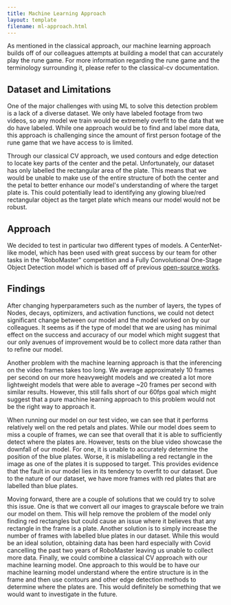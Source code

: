 ```yaml
---
title: Machine Learning Approach
layout: template
filename: ml-approach.html
--- 
```


As mentioned in the classical approach, our machine learning approach builds off of our colleagues
attempts at building a model that can accurately play the rune game. For more information regarding
the rune game and the terminology surrounding it, please refer to the classical-cv documentation.

## Dataset and Limitations
One of the major challenges with using ML to solve this detection problem is a lack of a diverse
dataset. We only have labeled footage from two videos, so any model we train would be extremely
overfit to the data that we do have labeled. While one approach would be to find and label more
data, this approach is challenging since the amount of first person footage of the rune game that we
have access to is limited.

Through our classical CV approach, we used contours and edge detection to locate key parts of the
center and the petal. Unfortunately, our dataset has only labelled the rectangular area of the
plate. This means that we would be unable to make use of the entire structure of both the center and
the petal to better enhance our model's understanding of where the target plate is. This could
potentially lead to identifying any glowing blue/red rectangular object as the target plate which
means our model would not be robust.

## Approach

We decided to test in particular two different types of models. A CenterNet-like model, which has
been used with great success by our team for other tasks in the "RoboMaster" competition and a Fully
Convolutional One-Stage Object Detection model which is based off of previous [open-source
works](https://github.com/tianzhi0549/FCOS).

## Findings

After changing hyperparameters such as the number of layers, the types of Nodes, decays, optimizers,
and activation functions, we could not detect significant change between our model and the model
worked on by our colleagues. It seems as if the type of model that we are using has minimal effect
on the success and accuracy of our model which might suggest that our only avenues of improvement
would be to collect more data rather than to refine our model.

Another problem with the machine learning approach is that the inferencing on the video frames takes
too long. We average approximately 10 frames per second on our more heavyweight models and we
created a lot more lightweight models that were able to average ~20 frames per second with similar
results. However, this still falls short of our 60fps goal which might suggest that a pure machine
learning approach to this problem would not be the right way to approach it.

When running our model on our test video, we can see that it performs relatively well on the red
petals and plates. While our model does seem to miss a couple of frames, we can see that overall
that it is able to sufficiently detect where the plates are. However, tests on the blue video
showcase the downfall of our model. For one, it is unable to accurately determine the position of
the blue plates. Worse, it is mislabelling a red rectangle in the image as one of the plates it is
supposed to target. This provides evidence that the fault in our model lies in its tendency to
overfit to our dataset. Due to the nature of our dataset, we have more frames with red plates that
are labelled than blue plates.

Moving forward, there are a couple of solutions that we could try to solve this issue. One is that
we convert all our images to grayscale before we train our model on them. This will help remove the
problem of the model only finding red rectangles but could cause an issue where it believes that any
rectangle in the frame is a plate. Another solution is to simply increase the number of frames with
labelled blue plates in our dataset. While this would be an ideal solution, obtaining data has been
hard especially with Covid cancelling the past two years of RoboMaster leaving us unable to collect
more data. Finally, we could combine a classical CV approach with our machine learning model. One
approach to this would be to have our machine learning model understand where the entire structure
is in the frame and then use contours and other edge detection methods to determine where the plates
are. This would definitely be something that we would want to investigate in the future.

